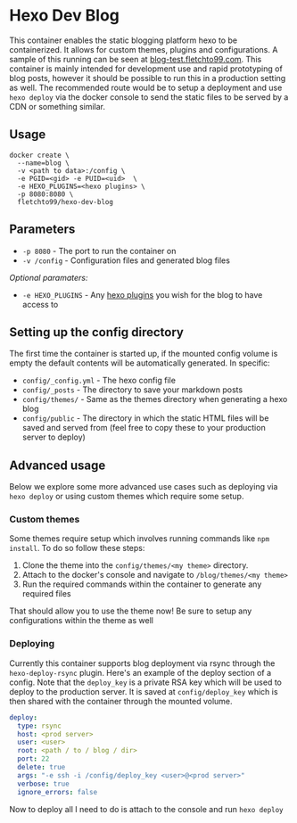# Hexo Dev Blog

This container enables the static blogging platform hexo to be containerized. It allows for custom themes, plugins and configurations. A sample of this running can be seen at [blog-test.fletchto99.com](blog-test.fletchto99.com). This container is mainly intended for development use and rapid prototyping of blog posts, however it should be possible to run this in a production setting as well. The recommended route would be to setup a deployment and use `hexo deploy` via the docker console to send the static files to be served by a CDN or something similar.

## Usage

```
docker create \
  --name=blog \
  -v <path to data>:/config \
  -e PGID=<gid> -e PUID=<uid>  \
  -e HEXO_PLUGINS=<hexo plugins> \
  -p 8080:8080 \
  fletchto99/hexo-dev-blog
```

## Parameters
* `-p 8080` - The port to run the container on
* `-v /config` - Configuration files and generated blog files

_Optional paramaters:_
* `-e HEXO_PLUGINS` - Any [hexo plugins](https://hexo.io/plugins/index.html) you wish for the blog to have access to


## Setting up the config directory

The first time the container is started up, if the mounted config volume is empty the default contents will be automatically generated. In specific:

* `config/_config.yml` - The hexo config file
* `config/_posts` - The directory to save your markdown posts
* `config/themes/` - Same as the themes directory when generating a hexo blog
* `config/public` - The directory in which the static HTML files will be saved and served from (feel free to copy these to your production server to deploy)

## Advanced usage

Below we explore some more advanced use cases such as deploying via `hexo deploy` or using custom themes which require some setup.

### Custom themes

Some themes require setup which involves running commands like `npm install`. To do so follow these steps:

1. Clone the theme into the `config/themes/<my theme>` directory.
2. Attach to the docker's console and navigate to `/blog/themes/<my theme>`
3. Run the required commands within the container to generate any required files

That should allow you to use the theme now! Be sure to setup any configurations within the theme as well

### Deploying

Currently this container supports blog deployment via rsync through the `hexo-deploy-rsync` plugin. Here's an example of the deploy section of a config. Note that the `deploy_key` is a private RSA key which will be used to deploy to the production server. It is saved at `config/deploy_key` which is then shared with the container through the mounted volume.

```yaml
deploy:
  type: rsync
  host: <prod server>
  user: <user>
  root: <path / to / blog / dir>
  port: 22
  delete: true
  args: "-e ssh -i /config/deploy_key <user>@<prod server>"
  verbose: true
  ignore_errors: false
```

Now to deploy all I need to do is attach to the console and run `hexo deploy`

